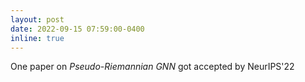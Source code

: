 ```yaml
---
layout: post
date: 2022-09-15 07:59:00-0400
inline: true
---
```


One paper on *Pseudo-Riemannian GNN* got accepted by NeurIPS'22